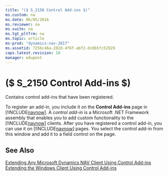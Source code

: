 ```yaml
---
title: "($ S_2150 Control Add-ins $)"
ms.custom: na
ms.date: 06/05/2016
ms.reviewer: na
ms.suite: na
ms.tgt_pltfrm: na
ms.topic: article
ms-prod: "dynamics-nav-2017"
ms.assetid: 7256c46a-282d-4f6f-abf2-dc0b5fc52929
caps.latest.revision: 10
manager: edupont
---
```

# ($ S_2150 Control Add-ins $)
Contains control add-ins that have been registered.  

 To register an add-in, you include it on the **Control Add-ins** page in [!INCLUDE[navnow](../includes/navnow_md.md)]. A *control add-in* is a Microsoft .NET Framework assembly that enables you to add custom functionality to the [!INCLUDE[navnow](../includes/navnow_md.md)] clients. After you have registered a control add-in, you can use it on [!INCLUDE[navnow](../includes/navnow_md.md)] pages. You select the control add-in from this window and add it to a field control on the page.  

## See Also  
 [Extending Any Microsoft Dynamics NAV Client Using Control Add-ins](../Extending-Any-Microsoft-Dynamics-NAV-Client-Using-Control-Add-ins.md)   
 [Extending the Windows Client Using Control Add-ins](../Extending-the-Windows-Client-Using-Control-Add-ins.md)
